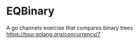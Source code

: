 # EQBinary
A go channels exercise that compares binary trees 
https://tour.golang.org/concurrency/7
